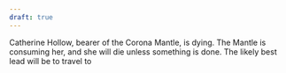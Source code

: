 ```yaml
---
draft: true
---
```




Catherine Hollow, bearer of the Corona Mantle, is dying. The Mantle is consuming her, and she will die unless something is done. The likely best lead will be to travel to 